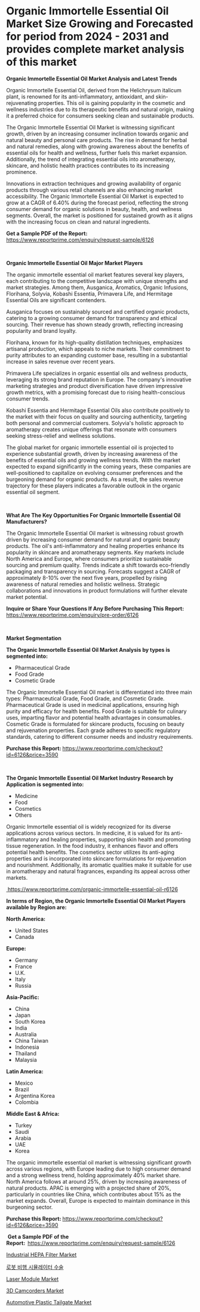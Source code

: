 <p><h1>Organic Immortelle Essential Oil Market Size Growing and Forecasted for period from 2024 - 2031 and provides complete market analysis of this market</h1></p><p><strong>Organic Immortelle Essential Oil Market Analysis and Latest Trends</strong></p>
<p><p>Organic Immortelle Essential Oil, derived from the Helichrysum italicum plant, is renowned for its anti-inflammatory, antioxidant, and skin-rejuvenating properties. This oil is gaining popularity in the cosmetic and wellness industries due to its therapeutic benefits and natural origin, making it a preferred choice for consumers seeking clean and sustainable products.</p><p>The Organic Immortelle Essential Oil Market is witnessing significant growth, driven by an increasing consumer inclination towards organic and natural beauty and personal care products. The rise in demand for herbal and natural remedies, along with growing awareness about the benefits of essential oils for health and wellness, further fuels this market expansion. Additionally, the trend of integrating essential oils into aromatherapy, skincare, and holistic health practices contributes to its increasing prominence.</p><p>Innovations in extraction techniques and growing availability of organic products through various retail channels are also enhancing market accessibility. The Organic Immortelle Essential Oil Market is expected to grow at a CAGR of 6.40% during the forecast period, reflecting the strong consumer demand for organic solutions in beauty, health, and wellness segments. Overall, the market is positioned for sustained growth as it aligns with the increasing focus on clean and natural ingredients.</p></p>
<p><strong>Get a Sample PDF of the Report:&nbsp;</strong> <a href="https://www.reportprime.com/enquiry/request-sample/6126">https://www.reportprime.com/enquiry/request-sample/6126</a></p>
<p>&nbsp;</p>
<p><strong>Organic Immortelle Essential Oil Major Market Players</strong></p>
<p><p>The organic immortelle essential oil market features several key players, each contributing to the competitive landscape with unique strengths and market strategies. Among them, Ausganica, Aromatics, Organic Infusions, Florihana, Solyvia, Kobashi Essentia, Primavera Life, and Hermitage Essential Oils are significant contenders.</p><p>Ausganica focuses on sustainably sourced and certified organic products, catering to a growing consumer demand for transparency and ethical sourcing. Their revenue has shown steady growth, reflecting increasing popularity and brand loyalty.</p><p>Florihana, known for its high-quality distillation techniques, emphasizes artisanal production, which appeals to niche markets. Their commitment to purity attributes to an expanding customer base, resulting in a substantial increase in sales revenue over recent years.</p><p>Primavera Life specializes in organic essential oils and wellness products, leveraging its strong brand reputation in Europe. The company's innovative marketing strategies and product diversification have driven impressive growth metrics, with a promising forecast due to rising health-conscious consumer trends.</p><p>Kobashi Essentia and Hermitage Essential Oils also contribute positively to the market with their focus on quality and sourcing authenticity, targeting both personal and commercial customers. Solyvia's holistic approach to aromatherapy creates unique offerings that resonate with consumers seeking stress-relief and wellness solutions.</p><p>The global market for organic immortelle essential oil is projected to experience substantial growth, driven by increasing awareness of the benefits of essential oils and growing wellness trends. With the market expected to expand significantly in the coming years, these companies are well-positioned to capitalize on evolving consumer preferences and the burgeoning demand for organic products. As a result, the sales revenue trajectory for these players indicates a favorable outlook in the organic essential oil segment.</p></p>
<p>&nbsp;</p>
<p><strong>What Are The Key Opportunities For Organic Immortelle Essential Oil Manufacturers?</strong></p>
<p><p>The Organic Immortelle Essential Oil market is witnessing robust growth driven by increasing consumer demand for natural and organic beauty products. The oil's anti-inflammatory and healing properties enhance its popularity in skincare and aromatherapy segments. Key markets include North America and Europe, where consumers prioritize sustainable sourcing and premium quality. Trends indicate a shift towards eco-friendly packaging and transparency in sourcing. Forecasts suggest a CAGR of approximately 8-10% over the next five years, propelled by rising awareness of natural remedies and holistic wellness. Strategic collaborations and innovations in product formulations will further elevate market potential.</p></p>
<p><strong>Inquire or Share Your Questions If Any Before Purchasing This Report:</strong> <a href="https://www.reportprime.com/enquiry/pre-order/6126">https://www.reportprime.com/enquiry/pre-order/6126</a></p>
<p>&nbsp;</p>
<p><strong>Market Segmentation</strong></p>
<p><strong>The Organic Immortelle Essential Oil Market Analysis by types is segmented into:</strong></p>
<p><ul><li>Pharmaceutical Grade</li><li>Food Grade</li><li>Cosmetic Grade</li></ul></p>
<p><p>The Organic Immortelle Essential Oil market is differentiated into three main types: Pharmaceutical Grade, Food Grade, and Cosmetic Grade. Pharmaceutical Grade is used in medicinal applications, ensuring high purity and efficacy for health benefits. Food Grade is suitable for culinary uses, imparting flavor and potential health advantages in consumables. Cosmetic Grade is formulated for skincare products, focusing on beauty and rejuvenation properties. Each grade adheres to specific regulatory standards, catering to different consumer needs and industry requirements.</p></p>
<p><strong>Purchase this Report:&nbsp;</strong><a href="https://www.reportprime.com/checkout?id=6126&price=3590">https://www.reportprime.com/checkout?id=6126&price=3590</a></p>
<p>&nbsp;</p>
<p><strong>The Organic Immortelle Essential Oil Market Industry Research by Application is segmented into:</strong></p>
<p><ul><li>Medicine</li><li>Food</li><li>Cosmetics</li><li>Others</li></ul></p>
<p><p>Organic Immortelle essential oil is widely recognized for its diverse applications across various sectors. In medicine, it is valued for its anti-inflammatory and healing properties, supporting skin health and promoting tissue regeneration. In the food industry, it enhances flavor and offers potential health benefits. The cosmetics sector utilizes its anti-aging properties and is incorporated into skincare formulations for rejuvenation and nourishment. Additionally, its aromatic qualities make it suitable for use in aromatherapy and natural fragrances, expanding its appeal across other markets.</p></p>
<p><a href="https://www.reportprime.com/organic-immortelle-essential-oil-r6126">&nbsp;https://www.reportprime.com/organic-immortelle-essential-oil-r6126</a></p>
<p><strong>In terms of Region, the Organic Immortelle Essential Oil Market Players available by Region are:</strong></p>
<p>
    <p> <strong> North America: </strong>
        <ul>
            <li>United States</li>
            <li>Canada</li>
        </ul>
        </p> 
    <p> <strong> Europe: </strong>
        <ul>
            <li>Germany</li>
            <li>France</li>
            <li>U.K.</li>
            <li>Italy</li>
            <li>Russia</li>
        </ul>
        </p> 
    <p> <strong> Asia-Pacific: </strong>
        <ul>
            <li>China</li>
            <li>Japan</li>
            <li>South Korea</li>
            <li>India</li>
            <li>Australia</li>
            <li>China Taiwan</li>
            <li>Indonesia</li>
            <li>Thailand</li>
            <li>Malaysia</li>
        </ul>
        </p> 
    <p> <strong> Latin America: </strong>
        <ul>
            <li>Mexico</li>
            <li>Brazil</li>
            <li>Argentina Korea</li>
            <li>Colombia</li>
        </ul>
        </p> 
    <p> <strong> Middle East & Africa: </strong>
        <ul>
            <li>Turkey</li>
            <li>Saudi</li>
            <li>Arabia</li>
            <li>UAE</li>
            <li>Korea</li>
        </ul>
    </p>
    </p>
<p><p>The organic immortelle essential oil market is witnessing significant growth across various regions, with Europe leading due to high consumer demand and a strong wellness trend, holding approximately 40% market share. North America follows at around 25%, driven by increasing awareness of natural products. APAC is emerging with a projected share of 20%, particularly in countries like China, which contributes about 15% as the market expands. Overall, Europe is expected to maintain dominance in this burgeoning sector.</p></p>
<p><strong>Purchase this Report: </strong><a href="https://www.reportprime.com/checkout?id=6126&price=3590">https://www.reportprime.com/checkout?id=6126&price=3590</a></p>
<p>&nbsp;<strong>Get a Sample PDF of the Report:&nbsp;&nbsp;</strong><a href="https://www.reportprime.com/enquiry/request-sample/6126">https://www.reportprime.com/enquiry/request-sample/6126</a></p>
<p><strong></strong></p>
<p><p><a href="https://medium.com/@ikki1019/industrial-hepa-filter-industry-sector-market-dynamics-and-future-scenarios-2024-2031-f8ae316f302c">Industrial HEPA Filter Market</a></p><p><a href="https://medium.com/@avaoneill70/%EA%B8%80%EB%A1%9C%EB%B2%8C-%EB%A1%9C%EB%B3%B4%ED%8B%B1-%EB%B9%84%ED%96%89-%EC%8B%9C%EB%AE%AC%EB%A0%88%EC%9D%B4%ED%84%B0-%EC%88%98%EC%88%A0-%EC%8B%9C%EC%9E%A5-%ED%8A%B8%EB%A0%8C%EB%93%9C-%EC%A0%84%EB%A7%9D-%EB%B0%8F-%EC%8B%9C%EC%9E%A5-%EC%A0%84%EB%9E%B5-%EB%B6%84%EC%84%9D-2024-2031-740d7ab95579">로봇 비행 시뮬레이터 수술</a></p><p><a href="https://www.linkedin.com/pulse/laser-module-market-overview-regional-outlook-competitive-strategies-qvu0c?trackingId=HQwrsU9zQqexxy9vHC%2BrdQ%3D%3D">Laser Module Market</a></p><p><a href="https://www.linkedin.com/pulse/global-3d-camcorders-market-size-share-analysis-product-ext9e?trackingId=qdqBbvfGQfSvzYbyHYoXPQ%3D%3D">3D Camcorders Market</a></p><p><a href="https://issuu.com/reportprime-2/docs/automotive-plastic-tailgate-market-_abb4eb51d0c0f4">Automotive Plastic Tailgate Market</a></p></p>